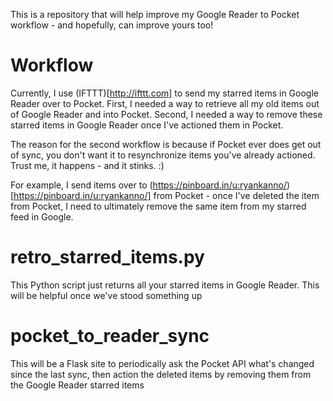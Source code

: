 This is a repository that will help improve my Google Reader to Pocket workflow -
and hopefully, can improve yours too!

Workflow
========

Currently, I use (IFTTT)[http://ifttt.com] to send my starred items in Google 
Reader over to Pocket.  First, I needed a way to retrieve all my old items 
out of Google Reader and into Pocket.  Second, I needed a way to remove these 
starred items in Google Reader once I've actioned them in Pocket.  

The reason for the second workflow is because if Pocket ever does get out of
sync, you don't want it to resynchronize items you've already actioned.  Trust
me, it happens - and it stinks. :)

For example, I send items over to (https://pinboard.in/u:ryankanno/)[https://pinboard.in/u:ryankanno/] 
from Pocket - once I've deleted the item from Pocket, I need to ultimately 
remove the same item from my starred feed in Google.

retro_starred_items.py
======================

This Python script just returns all your starred items in Google Reader.  This
will be helpful once we've stood something up 

pocket_to_reader_sync
=====================

This will be a Flask site to periodically ask the Pocket API what's changed
since the last sync, then action the deleted items by removing them from the
Google Reader starred items
